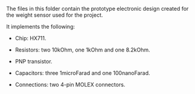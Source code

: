 The files in this folder contain the prototype electronic design created for the weight sensor used for the project.

It implements the following:
- Chip: HX711.

- Resistors: two 10kOhm, one 1kOhm and one 8.2kOhm.

- PNP transistor.

- Capacitors: three 1microFarad and one 100nanoFarad.

- Connections: two 4-pin MOLEX connectors.
